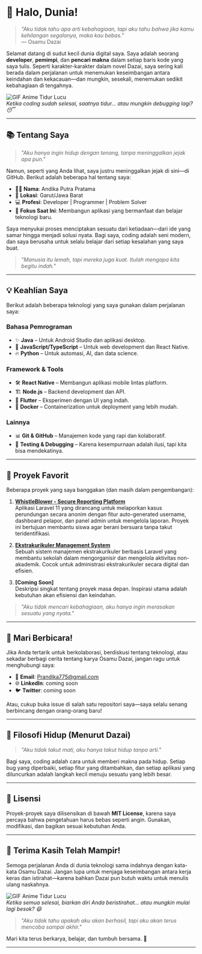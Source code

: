 # 🌸 **Halo, Dunia!**  
> *"Aku tidak tahu apa arti kebahagiaan, tapi aku tahu bahwa jika kamu kehilangan segalanya, maka kau bebas."*  
> — Osamu Dazai  

Selamat datang di sudut kecil dunia digital saya. Saya adalah seorang **developer**, **pemimpi**, dan **pencari makna** dalam setiap baris kode yang saya tulis. Seperti karakter-karakter dalam novel Dazai, saya sering kali berada dalam perjalanan untuk menemukan keseimbangan antara keindahan dan kekacauan—dan mungkin, sesekali, menemukan sedikit kebahagiaan di tengahnya.

![GIF Anime Tidur Lucu](https://media.giphy.com/media/3o85xIjL9gDzQ27VcU/giphy.gif  )  
*Ketika coding sudah selesai, saatnya tidur... atau mungkin debugging lagi? 😴*

---

## 📚 **Tentang Saya**  
> *"Aku hanya ingin hidup dengan tenang, tanpa meninggalkan jejak apa pun."*  

Namun, seperti yang Anda lihat, saya justru meninggalkan jejak di sini—di GitHub. Berikut adalah beberapa hal tentang saya:  

- 🧑‍💻 **Nama**: Andika Putra Pratama
- 📍 **Lokasi**: Garut/Jawa Barat 
- 💻 **Profesi**: Developer | Programmer | Problem Solver  
- 🔭 **Fokus Saat Ini**: Membangun aplikasi yang bermanfaat dan belajar teknologi baru.  

Saya menyukai proses menciptakan sesuatu dari ketiadaan—dari ide yang samar hingga menjadi solusi nyata. Bagi saya, coding adalah seni modern, dan saya berusaha untuk selalu belajar dari setiap kesalahan yang saya buat.  

> *"Manusia itu lemah, tapi mereka juga kuat. Itulah mengapa kita begitu indah."*  

---

## 💡 **Keahlian Saya**  
Berikut adalah beberapa teknologi yang saya gunakan dalam perjalanan saya:  

### Bahasa Pemrograman  
- ✨ **Java** – Untuk Android Studio dan aplikasi desktop.  
- 🌟 **JavaScript/TypeScript** – Untuk web development dan React Native.  
- 🔥 **Python** – Untuk automasi, AI, dan data science.  

### Framework & Tools  
- 🛠️ **React Native** – Membangun aplikasi mobile lintas platform.  
- 🏗️ **Node.js** – Backend development dan API.  
- 🎨 **Flutter** – Eksperimen dengan UI yang indah.  
- 🐳 **Docker** – Containerization untuk deployment yang lebih mudah.  

### Lainnya  
- 📊 **Git & GitHub** – Manajemen kode yang rapi dan kolaboratif.  
- 🧪 **Testing & Debugging** – Karena kesempurnaan adalah ilusi, tapi kita bisa mendekatinya.  

---

## 🌟 **Proyek Favorit**  
Beberapa proyek yang saya banggakan (dan masih dalam pengembangan):  

1. **[WhistleBlower - Secure Reporting Platform](https://github.com/andikagithub1/WhistleBlower)**  
   Aplikasi Laravel 11 yang dirancang untuk melaporkan kasus perundungan secara anonim dengan fitur auto-generated username, dashboard pelapor, dan panel admin untuk mengelola laporan. Proyek ini bertujuan membantu siswa agar berani bersuara tanpa takut teridentifikasi.

2. **[Ekstrakurikuler Management System](https://github.com/Fema19/ekstrakurikuler)**  
   Sebuah sistem manajemen ekstrakurikuler berbasis Laravel yang membantu sekolah dalam mengorganisir dan mengelola aktivitas non-akademik. Cocok untuk administrasi ekstrakurikuler secara digital dan efisien.

3. **[Coming Soon]**  
   Deskripsi singkat tentang proyek masa depan. Inspirasi utama adalah kebutuhan akan efisiensi dan keindahan.

> *"Aku tidak mencari kebahagiaan, aku hanya ingin merasakan sesuatu yang nyata."*  

---

## 🤝 **Mari Berbicara!**  
Jika Anda tertarik untuk berkolaborasi, berdiskusi tentang teknologi, atau sekadar berbagi cerita tentang karya Osamu Dazai, jangan ragu untuk menghubungi saya:  

- 📧 **Email**: Prandika775@gmail.com
- 🌐 **LinkedIn**: coming soon 
- 🐦 **Twitter**: coming soon  

Atau, cukup buka issue di salah satu repositori saya—saya selalu senang berbincang dengan orang-orang baru!  

---

## 🌱 **Filosofi Hidup (Menurut Dazai)**  
> *"Aku tidak takut mati, aku hanya takut hidup tanpa arti."*  

Bagi saya, coding adalah cara untuk memberi makna pada hidup. Setiap bug yang diperbaiki, setiap fitur yang ditambahkan, dan setiap aplikasi yang diluncurkan adalah langkah kecil menuju sesuatu yang lebih besar.  

---

## 📜 **Lisensi**  
Proyek-proyek saya dilisensikan di bawah **MIT License**, karena saya percaya bahwa pengetahuan harus bebas seperti angin. Gunakan, modifikasi, dan bagikan sesuai kebutuhan Anda.  

---

## 🙏 **Terima Kasih Telah Mampir!**  
Semoga perjalanan Anda di dunia teknologi sama indahnya dengan kata-kata Osamu Dazai. Jangan lupa untuk menjaga keseimbangan antara kerja keras dan istirahat—karena bahkan Dazai pun butuh waktu untuk menulis ulang naskahnya.  

![GIF Anime Tidur Lucu](https://media.giphy.com/media/3o85xIjL9gDzQ27VcU/giphy.gif  )  
*Ketika semua selesai, biarkan diri Anda beristirahat... atau mungkin mulai lagi besok? 😄*

> *"Aku tidak tahu apakah aku akan berhasil, tapi aku akan terus mencoba sampai akhir."*  

Mari kita terus berkarya, belajar, dan tumbuh bersama. 🌟  

--- 
